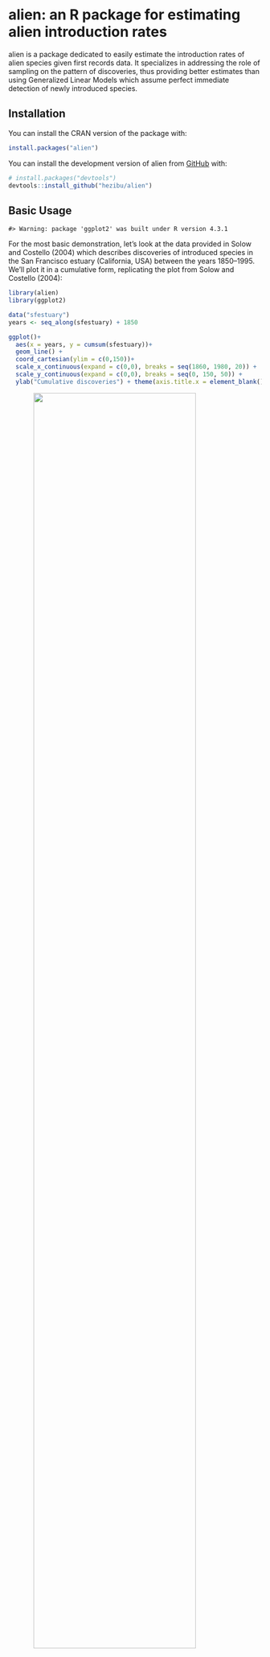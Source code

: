 
<!-- README.md is generated from README.Rmd. Please edit that file -->

# alien: an R package for estimating alien introduction rates

<!-- badges: start -->
<!-- badges: end -->

alien is a package dedicated to easily estimate the introduction rates
of alien species given first records data. It specializes in addressing
the role of sampling on the pattern of discoveries, thus providing
better estimates than using Generalized Linear Models which assume
perfect immediate detection of newly introduced species.

## Installation

You can install the CRAN version of the package with:

``` r
install.packages("alien")
```

You can install the development version of alien from
[GitHub](https://github.com/) with:

``` r
# install.packages("devtools")
devtools::install_github("hezibu/alien")
```

## Basic Usage

    #> Warning: package 'ggplot2' was built under R version 4.3.1

For the most basic demonstration, let’s look at the data provided in
Solow and Costello (2004) which describes discoveries of introduced
species in the San Francisco estuary (California, USA) between the years
1850–1995. We’ll plot it in a cumulative form, replicating the plot from
Solow and Costello (2004):

``` r
library(alien)
library(ggplot2)

data("sfestuary")
years <- seq_along(sfestuary) + 1850

ggplot()+
  aes(x = years, y = cumsum(sfestuary))+
  geom_line() + 
  coord_cartesian(ylim = c(0,150))+
  scale_x_continuous(expand = c(0,0), breaks = seq(1860, 1980, 20)) + 
  scale_y_continuous(expand = c(0,0), breaks = seq(0, 150, 50)) + 
  ylab("Cumulative discoveries") + theme(axis.title.x = element_blank())
```

<img src="man/figures/README-plotting_data-1.png" width="80%" height="80%" style="display: block; margin: auto;" />

### Model Fitting

As described thoroughly, these discoveries also entail trends in the
probability of detecting new alien species. To estimate the introduction
rate, ${\beta_1}$, from these data, we will fit the Solow and Costello
model using the `snc` function. We can use the `control` argument to
pass a list of options to `optim` which does the Maximum-Likelihood
Estimation[^1]:

``` r
model <- snc(y = sfestuary, control = list(maxit = 1e4))
#> ! no data supplied, using time as independent variable
```

When only a vector describing discoveries is supplied, `snc` warns users
that it uses the time as the independent variable, similar to the
original S&C model.

The result is a list containing several objects:

``` r
names(model)
#> [1] "records"        "convergence"    "log-likelihood" "coefficients"  
#> [5] "type"           "fitted.values"  "predict"
```

We’ll go over each.

#### Records

Shows the supplied records data.

``` r
model$records
#>   [1] 0 0 1 0 0 0 0 0 1 1 0 0 0 0 0 0 0 0 0 0 2 0 1 5 1 0 0 1 1 0 0 0 0 0 0 0 0
#>  [38] 0 0 1 1 0 2 2 2 1 1 1 0 0 2 0 0 3 0 1 1 2 0 0 0 1 1 0 0 0 0 0 0 2 0 0 0 0
#>  [75] 0 0 1 0 1 1 1 1 0 0 1 1 2 4 0 0 0 0 2 0 4 2 1 1 1 0 3 0 1 1 4 0 1 1 0 0 1
#> [112] 2 4 0 1 1 0 1 1 1 2 3 4 1 0 3 5 4 5 1 0 4 2 0 1 4 1 1 2 0 1 7 4 0 0
```

#### Convergence

Did the optimation algorithm converge? This prints out the convergence
code from `optim`:

``` r
model$convergence
#> [1] 0
```

| Code | Meaning/Troubleshooting                                                                                              |
|------|----------------------------------------------------------------------------------------------------------------------|
| 0    | Successful convergence                                                                                               |
| 1    | Iteration limit `maxit` had been reached (increase `maxit` using `control = list(maxit = number))`                   |
| 10   | Degeneracy of the Nelder-Mead simplex                                                                                |
| 51   | Warning from the `"L-BFGS-B"`method; Use `debug(snc)` and check the `optim` component `message` for further details. |
| 52   | Error from the `"L-BFGS-B"`method; Use `debug(snc)` and check the `optim` component `message` for further details.   |

#### log-likelihood

The log-likelihood at the end point of the algorithm (preferably at
convergence). Can be used for model selection if needed:

``` r
model$`log-likelihood`
#> [1] 118.7776
```

#### coefficients

The parameter estimates.

- `beta0` signifies ${\beta_0}$ - the intercept for ${\mu}$.
- `gamma0` signifies ${\gamma_0}$ - the intercept for ${\Pi}$.
- `gamma2` signifies ${\gamma_2}$ - and will only appear when the `snc`
  argument `growth` is set to `TRUE` (the default).

``` r
model$coefficients
#>             Estimate      Std.Err
#> beta0    -1.12739745     1.835403
#> beta1     0.01401579     1.835403
#> gamma0 -185.89484996 15630.676343
#> gamma1  -79.80040427  7235.922667
#> gamma2   76.23985293  6339.859143
```

#### predict

The fitted ${\lambda_t}$ values of the model. The mean of the Poisson
distribution from which the records are assumed to derive.

``` r
model$predict
#>          mean      lower_95     higher_95
#> 1   0.3284464  2.464968e-04  4.376407e+02
#> 2   0.3330822  6.848124e-06  1.620061e+04
#> 3   0.3377835  1.902532e-07  5.997150e+05
#> 4   0.3425512  5.285577e-09  2.220028e+07
#> 5   0.3473861  1.468428e-10  8.218113e+08
#> 6   0.3522893  4.079558e-12  3.042185e+10
#> 7   0.3572616  1.133375e-13  1.126158e+12
#> 8   0.3623042  3.148719e-15  4.168817e+13
#> 9   0.3674179  8.747707e-17  1.543215e+15
#> 10  0.3726038  2.430270e-18  5.712682e+16
#> 11  0.3778629  6.751728e-20  2.114724e+18
#> 12  0.3831963  1.875752e-21  7.828296e+19
#> 13  0.3886049  5.211175e-23  2.897883e+21
#> 14  0.3940898  1.447758e-24  1.072740e+23
#> 15  0.3996522  4.022133e-26  3.971074e+24
#> 16  0.4052931  1.117421e-27  1.470014e+26
#> 17  0.4110136  3.104396e-29  5.441708e+27
#> 18  0.4168148  8.624572e-31  2.014414e+29
#> 19  0.4226980  2.396061e-32  7.456970e+30
#> 20  0.4286641  6.656689e-34  2.760425e+32
#> 21  0.4347145  1.849348e-35  1.021856e+34
#> 22  0.4408502  5.137821e-37  3.782711e+35
#> 23  0.4470726  1.427379e-38  1.400286e+37
#> 24  0.4533828  3.965516e-40  5.183587e+38
#> 25  0.4597821  1.101692e-41  1.918863e+40
#> 26  0.4662716  3.060698e-43  7.103257e+41
#> 27  0.4728528  8.503170e-45  2.629488e+43
#> 28  0.4795269  2.362334e-46  9.733852e+44
#> 29  0.4862952  6.562988e-48  3.603283e+46
#> 30  0.4931590  1.823316e-49  1.333865e+48
#> 31  0.5001196  5.065500e-51  4.937709e+49
#> 32  0.5071786  1.407287e-52  1.827844e+51
#> 33  0.5143371  3.909697e-54  6.766323e+52
#> 34  0.5215967  1.086184e-55  2.504761e+54
#> 35  0.5289588  3.017615e-57  9.272138e+55
#> 36  0.5364248  8.383477e-59  3.432365e+57
#> 37  0.5439961  2.329081e-60  1.270595e+59
#> 38  0.5516743  6.470605e-62  4.703495e+60
#> 39  0.5594609  1.797651e-63  1.741142e+62
#> 40  0.5673574  4.994197e-65  6.445370e+63
#> 41  0.5753654  1.387478e-66  2.385951e+65
#> 42  0.5834864  3.854663e-68  8.832325e+66
#> 43  0.5917220  1.070895e-69  3.269555e+68
#> 44  0.6000738  2.975138e-71  1.210326e+70
#> 45  0.6085435  8.265468e-73  4.480390e+71
#> 46  0.6171328  2.296296e-74  1.658553e+73
#> 47  0.6258433  6.379523e-76  6.139641e+74
#> 48  0.6346767  1.772346e-77  2.272776e+76
#> 49  0.6436349  4.923897e-79  8.413374e+77
#> 50  0.6527194  1.367947e-80  3.114467e+79
#> 51  0.6619322  3.800403e-82  1.152915e+81
#> 52  0.6712751  1.055820e-83  4.267868e+82
#> 53  0.6807498  2.933259e-85  1.579882e+84
#> 54  0.6903582  8.149121e-87  5.848415e+85
#> 55  0.7001022  2.263973e-88  2.164969e+87
#> 56  0.7099838  6.289723e-90  8.014295e+88
#> 57  0.7200048  1.747398e-91  2.966736e+90
#> 58  0.7301673  4.854587e-93  1.098228e+92
#> 59  0.7404733  1.348692e-94  4.065427e+93
#> 60  0.7509246  3.746908e-96  1.504942e+95
#> 61  0.7615235  1.040958e-97  5.571002e+96
#> 62  0.7722721  2.891970e-99  2.062277e+98
#> 63  0.7831723 8.034412e-101  7.634147e+99
#> 64  0.7942263 2.232104e-102 2.826013e+101
#> 65  0.8054364 6.201187e-104 1.046135e+103
#> 66  0.8168047 1.722801e-105 3.872588e+104
#> 67  0.8283335 4.786252e-107 1.433557e+106
#> 68  0.8400250 1.329707e-108 5.306748e+107
#> 69  0.8518815 3.694165e-110 1.964455e+109
#> 70  0.8639054 1.026306e-111 7.272030e+110
#> 71  0.8760989 2.851262e-113 2.691964e+112
#> 72  0.8884646 7.921317e-115 9.965127e+113
#> 73  0.9010048 2.200685e-116 3.688896e+115
#> 74  0.9137220 6.113898e-118 1.365558e+117
#> 75  0.9266187 1.698551e-119 5.055029e+118
#> 76  0.9396975 4.718880e-121 1.871273e+120
#> 77  0.9529608 1.310990e-122 6.927089e+121
#> 78  0.9664113 3.642165e-124 2.564274e+123
#> 79  0.9800517 1.011859e-125 9.492443e+124
#> 80  0.9938846 2.811126e-127 3.513918e+126
#> 81  1.0079128 7.809815e-129 1.300784e+128
#> 82  1.0221389 2.169707e-130 4.815249e+129
#> 83  1.0365659 6.027837e-132 1.782512e+131
#> 84  1.0511965 1.674641e-133 6.598511e+132
#> 85  1.0660336 4.652455e-135 2.442640e+134
#> 86  1.0810801 1.292536e-136 9.042180e+135
#> 87  1.0963389 3.590897e-138 3.347239e+137
#> 88  1.1118132 9.976158e-140 1.239083e+139
#> 89  1.1275058 2.771556e-141 4.586843e+140
#> 90  1.1434200 7.699882e-143 1.697960e+142
#> 91  1.1595588 2.139166e-144 6.285518e+143
#> 92  1.1759253 5.942987e-146 2.326777e+145
#> 93  1.1925229 1.651069e-147 8.613275e+146
#> 94  1.2093547 4.586966e-149 3.188467e+148
#> 95  1.2264241 1.274342e-150 1.180308e+150
#> 96  1.2437344 3.540350e-152 4.369272e+151
#> 97  1.2612891 9.835731e-154 1.617419e+153
#> 98  1.2790915 2.732543e-155 5.987372e+154
#> 99  1.2971452 7.591496e-157 2.216409e+156
#> 100 1.3154538 2.109054e-158 8.204714e+157
#> 101 1.3340207 5.859332e-160 3.037225e+159
#> 102 1.3528497 1.627828e-161 1.124322e+161
#> 103 1.3719445 4.522399e-163 4.162021e+162
#> 104 1.3913087 1.256404e-164 1.540699e+164
#> 105 1.4109463 3.490516e-166 5.703368e+165
#> 106 1.4308611 9.697280e-168 2.111276e+167
#> 107 1.4510569 2.694079e-169 7.815533e+168
#> 108 1.4715378 7.484636e-171 2.893158e+170
#> 109 1.4923078 2.079367e-172 1.070991e+172
#> 110 1.5133710 5.776854e-174 3.964600e+173
#> 111 1.5347314 1.604914e-175 1.467618e+175
#> 112 1.5563933 4.458740e-177 5.432836e+176
#> 113 1.5783610 1.238718e-178 2.011130e+178
#> 114 1.6006387 3.441382e-180 7.444812e+179
#> 115 1.6232309 9.560779e-182 2.755925e+181
#> 116 1.6461419 2.656156e-183 1.020190e+183
#> 117 1.6693764 7.379280e-185 3.776544e+184
#> 118 1.6929387 2.050097e-186 1.398003e+186
#> 119 1.7168337 5.695538e-188 5.175135e+187
#> 120 1.7410659 1.582323e-189 1.915734e+189
#> 121 1.7656401 4.395978e-191 7.091676e+190
#> 122 1.7905612 1.221282e-192 2.625201e+192
#> 123 1.8158340 3.392940e-194 9.717982e+193
#> 124 1.8414635 9.426198e-196 3.597408e+195
#> 125 1.8674548 2.618767e-197 1.331690e+197
#> 126 1.8938130 7.275407e-199 4.929659e+198
#> 127 1.9205431 2.021239e-200 1.824864e+200
#> 128 1.9476506 5.615366e-202 6.755291e+201
#> 129 1.9751407 1.560050e-203 2.500677e+203
#> 130 2.0030187 4.334099e-205 9.257021e+204
#> 131 2.0312903 1.204091e-206 3.426769e+206
#> 132 2.0599609 3.345180e-208 1.268523e+208
#> 133 2.0890361 9.293513e-210 4.695826e+209
#> 134 2.1185218 2.581905e-211 1.738304e+211
#> 135 2.1484236 7.172997e-213 6.434861e+212
#> 136 2.1787475 1.992788e-214 2.382061e+214
#> 137 2.2094993 5.536322e-216 8.817925e+215
#> 138 2.2406853 1.538090e-217 3.264224e+217
#> 139 2.2723113 4.273091e-219 1.208352e+219
#> 140 2.3043838 1.187141e-220 4.473085e+220
#> 141 2.3369090 3.298093e-222 1.655849e+222
#> 142 2.3698932 9.162694e-224 6.129631e+223
#> 143 2.4033430 2.545561e-225 2.269070e+225
#> 144 2.4372649 7.072028e-227 8.399657e+226
#> 145 2.4716656 1.964736e-228 3.109390e+228
```

### Plotting

Once we’ve fitted the model, we can use its fit to easily plot
${\lambda_t}$ along with the first records using the function
`plot_snc`. Users can choose either `annual` or `cumulative` plots.
Because the output is a `ggplot` object, it can easily be customized
further:

``` r

plot_snc(model, cumulative = T) +
  coord_cartesian(ylim = c(0,150))+
  scale_x_continuous(expand = c(0,0), breaks = seq(1860, 1980, 20)) + 
  scale_y_continuous(expand = c(0,0), breaks = seq(0, 150, 50)) + 
  ylab("Cumulative discoveries") + theme(axis.title.x = element_blank())
```

<img src="man/figures/README-plotting_fit-1.png" width="80%" height="80%" style="display: block; margin: auto;" />

[^1]: In this case we increase `maxiter` so the algorithm will converge
